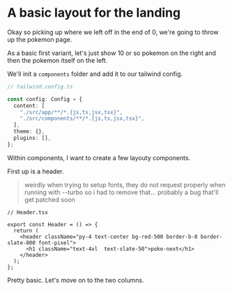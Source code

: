 # A basic layout for the landing

Okay so picking up where we left off in the end of 0, we're going to throw up the pokemon page.

As a basic first variant, let's just show 10 or so pokemon on the right and then the pokemon itself on the left.

We'll init a `components` folder and add it to our tailwind config.

```ts
// tailwind.config.ts

const config: Config = {
  content: [
    "./src/app/**/*.{js,ts,jsx,tsx}",
    "./src/components/**/*.{js,ts,jsx,tsx}",
  ],
  theme: {},
  plugins: [],
};
```

Within components, I want to create a few layouty components. 

First up is a header. 

> weirdly when trying to setup fonts, they do not request properly when running with --turbo so i had to remove that...
> probably a bug that'll get patched soon

```tsx
// Header.tsx

export const Header = () => {
  return (
    <header className="py-4 text-center bg-red-500 border-b-8 border-slate-800 font-pixel">
      <h1 className="text-4xl  text-slate-50">poke-next</h1>
    </header>
  );
};
```

Pretty basic. Let's move on to the two columns. 

